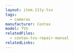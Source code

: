 ```yaml
---
layout: item.11ty.tsx
tags:
  - cameras
manufacturer: Contax
model: TVS
relatedFiles:
  - contax-tvs-repair-manual
relatedLinks:
---
```

